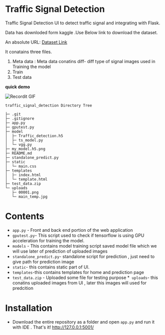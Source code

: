 

# Traffic Signal Detection 

  Traffic Signal Detection UI to detect traffic signal and integrating with Flask.

  Data has downloded form kaggle .Use Below link to download the dataset. 

  <p>An absolute URL: <a href="https://www.kaggle.com/meowmeowmeowmeowmeow/gtsrb-german-traffic-sign">Dataset Link </a></p>

  It conatains three files.


  1. Meta data : Meta data conatins diff- diff type of signal images used in Training the model
  2. Train
  3. Test data

  



**quick demo**

![Recordit GIF](http://g.recordit.co/oYi4PX5Lq1.gif)


```
traffic_signal_detection Directory Tree

├─ .git
├─ .gitignore
├─ app.py
├─ gputest.py
├─ model
│  ├─ Traffic_detection.h5
│  ├─ ts_model.py
│  └─ vgg.py
├─ my_model.h5.png
├─ README.md
├─ standalone_predict.py
├─ static
│  └─ main.css
├─ templates
│  ├─ index.html
│  └─ template.html
├─ test_data.zip
└─ uploads
   ├─ 00001.png
   └─ main_temp.jpg

```

# Contents

* ```app.py``` - Front and back end portion of the web application 
* ```gputest.py```-  This script used to check if tensorflow is using GPU acceleration for training the model.
* ```models``` - This contains model training script  saved model file which we will use later of prediction of   uploaded images 
* ```standalone_predict.py```- standalone script for prediction , just need to give path for prediction image
* ```static```- this contains static part of UI.
* ```templates```-this contains templates for home and prediction page
* ```test_data.zip``` - Uploaded some file for testing purpose 
*``` uploads```- this conatins uploaded images  from UI , later this images will used for predcition


# Installation

* Download the entire repository as a folder and open ```app.py``` and run it with IDE . That's it!
   http://127.0.0.1:5001/
   

